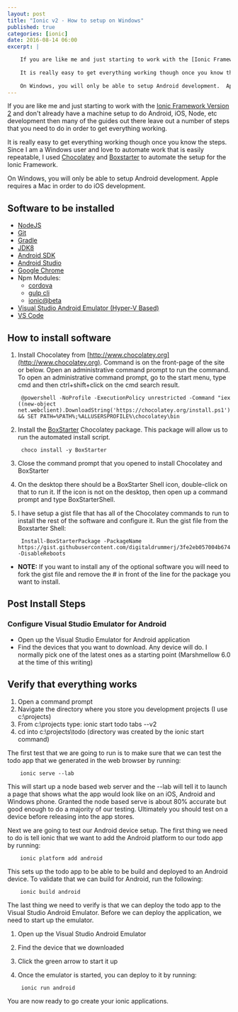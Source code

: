```yaml
---
layout: post
title: "Ionic v2 - How to setup on Windows"
published: true
categories: [ionic]
date: 2016-08-14 06:00
excerpt: | 

    If you are like me and just starting to work with the [Ionic Framework Version 2](http://www.ionicframework.com) and don't already have a machine setup to do Android, iOS, Node, etc development then many of the guides out there leave out a number of steps that you need to do in order to get everything working.  
    
    It is really easy to get everything working though once you know the steps.  Since I am a Windows user and love to automate work that is easily repeatable, I used  [Chocolatey](http://www.chocolatey.org) and [Boxstarter](http://www.boxstarter.org) to automate the setup for the Ionic Framework.
    
    On Windows, you will only be able to setup Android development.  Apple requires a Mac in order to do iOS development.
---
```


If you are like me and just starting to work with the [Ionic Framework Version 2](http://www.ionicframework.com) and don't already have a machine setup to do Android, iOS, Node, etc development then many of the guides out there leave out a number of steps that you need to do in order to get everything working.  

It is really easy to get everything working though once you know the steps.  Since I am a Windows user and love to automate work that is easily repeatable, I used  [Chocolatey](http://www.chocolatey.org) and [Boxstarter](http://www.boxstarter.org) to automate the setup for the Ionic Framework.

On Windows, you will only be able to setup Android development.  Apple requires a Mac in order to do iOS development.

## Software to be installed

- [NodeJS](https://chocolatey.org/packages/nodejs.install)
- [Git](https://chocolatey.org/packages/git)
- [Gradle](http://chocolatey.org/packages/gradle)
- [JDK8](https://chocolatey.org/packages/jdk8)
- [Android SDK](https://chocolatey.org/packages/android-sdk)
- [Android Studio](https://chocolatey.org/packages/AndroidStudio)
- [Google Chrome](https://chocolatey.org/packages/GoogleChrome)
- Npm Modules: 
    * [cordova](https://www.npmjs.com/package/cordova)
    * [gulp cli](https://www.npmjs.com/package/gulp-cli)
    * [ionic@beta](https://www.npmjs.com/package/ionic)
- [Visual Studio Android Emulator (Hyper-V Based)](https://www.visualstudio.com/en-us/features/msft-android-emulator-vs.aspx) 
- [VS Code](https://code.visualstudio.com/)

## How to install software

1. Install Chocolatey from [http://www.chocolatey.org](http://www.chocolatey.org).  Command is on the front-page of the site or below.  Open an administrative command prompt to run the command.  To open an administrative command prompt, go to the start menu, type cmd and then ctrl+shift+click on the cmd search result.

        @powershell -NoProfile -ExecutionPolicy unrestricted -Command "iex ((new-object net.webclient).DownloadString('https://chocolatey.org/install.ps1'))" && SET PATH=%PATH%;%ALLUSERSPROFILE%\chocolatey\bin

1. Install the [BoxStarter](http://boxstarter.org) Chocolatey package.  This package will allow us to run the automated install script.

        choco install -y BoxStarter

1. Close the command prompt that you opened to install Chocolatey and BoxStarter
1. On the desktop there should be a BoxStarter Shell icon, double-click on that to run it.  If the icon is not on the desktop, then open up a command prompt and type BoxStarterShell.
1. I have setup a gist file that has all of the Chocolatey commands to run to install the rest of the software and configure it.  Run the gist file from the Boxstarter Shell:
    
        Install-BoxStarterPackage -PackageName  https://gist.githubusercontent.com/digitaldrummerj/3fe2eb057004b6742b89/raw/3da48d349c313684077d7103547dfe79f7052617/ionic2  -DisableReboots
    
        
- **NOTE:** If you want to install any of the optional software you will need to fork the gist file and remove the # in front of the line for the package you want to install.
    
## Post Install Steps

### Configure Visual Studio Emulator for Android

* Open up the Visual Studio Emulator for Android application 
* Find the devices that you want to download.  Any device will do.  I normally pick one of the latest ones as a starting point (Marshmellow 6.0 at the time of this writing)        


## Verify that everything works

1. Open a command prompt
1. Navigate the directory where you store you development projects (I use c:\projects)
1. From c:\projects type: ionic start todo tabs --v2
1. cd into c:\projects\todo  (directory was created by the ionic start command)

The first test that we are going to run is to make sure that we can test the todo app that we generated in the web browser by running:

        ionic serve --lab

This will start up a node based web server and the --lab will tell it to launch a page that shows what the app would look like on an iOS, Android and Windows phone.  Granted the node based serve is about 80% accurate but good enough to do a majority of our testing.  Ultimately you should test on a device before releasing into the app stores.         

Next we are going to test our Android device setup.  The first thing we need to do is tell ionic that we want to add the Android platform to our todo app by running:

        ionic platform add android

This sets up the todo app to be able to be build and deployed to an Android device.  To validate that we can build for Android, run the following:

        ionic build android


The last thing we need to verify is that we can deploy the todo app to the Visual Studio Android Emulator.  Before we can deploy the application, we need to start up the emulator.  

1. Open up the Visual Studio Android Emulator
1. Find the device that we downloaded
1. Click the green arrow to start it up  
1. Once the emulator is started, you can deploy to it by running:

        ionic run android
  
You are now ready to go create your ionic applications.    